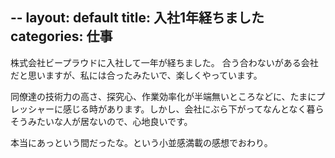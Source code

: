 --
layout: default
title: 入社1年経ちました
categories: 仕事
--

株式会社ビープラウドに入社して一年が経ちました。
合う合わないがある会社だと思いますが、私には合ったみたいで、楽しくやっています。

同僚達の技術力の高さ、探究心、作業効率化が半端無いところなどに、たまにプレッシャーに感じる時があります。しかし、会社にぶら下がってなんとなく暮らそうみたいな人が居ないので、心地良いです。

本当にあっという間だったな。という小並感満載の感想でおわり。

